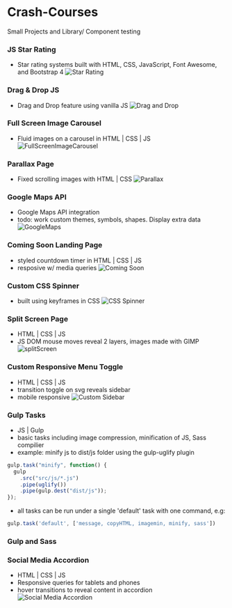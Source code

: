 # Crash-Courses
Small Projects and Library/ Component testing

### JS Star Rating
- Star rating systems built with HTML, CSS, JavaScript, Font Awesome, and Bootstrap 4
![Star Rating](./images/StarRating.png)

### Drag & Drop JS
- Drag and Drop feature using vanilla JS
![Drag and Drop](./images/DragnDrop.png)

### Full Screen Image Carousel
- Fluid images on a carousel in HTML | CSS | JS
![FullScreenImageCarousel](./images/ImgCarousel.png)

### Parallax Page
- Fixed scrolling images with HTML | CSS
![Parallax](./images/parallax.png)

### Google Maps API
- Google Maps API integration
- todo: work custom themes, symbols, shapes. Display extra data
![GoogleMaps](./images/googlemapsapi.png)

### Coming Soon Landing Page
- styled countdown timer in HTML | CSS | JS
- resposive w/ media queries
![Coming Soon](./images/ComingSoon.png)

### Custom CSS Spinner
- built using keyframes in CSS
![CSS Spinner](./images/Spinner.png)

### Split Screen Page
- HTML | CSS | JS
- JS DOM mouse moves reveal 2 layers, images made with GIMP
![splitScreen](./images/splitScreen.png)

### Custom Responsive Menu Toggle
- HTML | CSS | JS
- transition toggle on svg reveals sidebar
- mobile responsive
![Custom Sidebar](./images/Sidebar.png)

### Gulp Tasks
- JS | Gulp
- basic tasks including image compression, minification of JS, Sass compilier
- example: minify js to dist/js folder using the gulp-uglify plugin
```js
gulp.task("minify", function() {
  gulp
    .src("src/js/*.js")
    .pipe(uglify())
    .pipe(gulp.dest("dist/js"));
});
```
- all tasks can be run under a single 'default' task with one command, e.g:
```js
gulp.task('default', ['message, copyHTML, imagemin, minify, sass'])
```

### Gulp and Sass

### Social Media Accordion
- HTML | CSS | JS
- Responsive queries for tablets and phones
- hover transitions to reveal content in accordion
![Social Media Accordion](./images/SocialAccordion.png)
